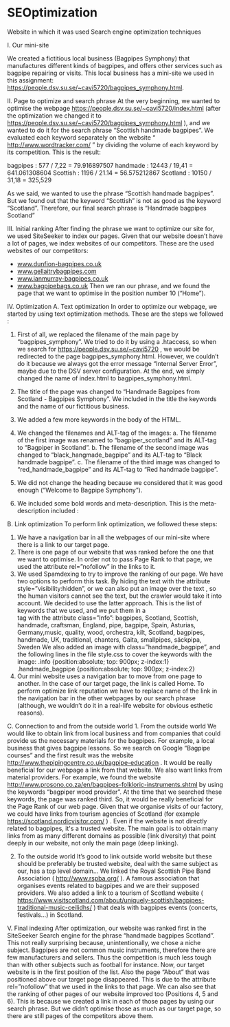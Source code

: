 # SEOptimization
Website in which it was used Search engine optimization techniques

I. Our mini-site

We created a fictitious local business (Bagpipes Symphony) that manufactures different kinds of bagpipes, and offers other services such as bagpipe repairing or visits. This local business has a mini-site we used in this assignment: https://people.dsv.su.se/~cavi5720/bagpipes_symphony.html.

II. Page to optimize and search phrase
At the very beginning, we wanted to optimise the webpage https://people.dsv.su.se/~cavi5720/index.html  (after the optimization we changed it to https://people.dsv.su.se/~cavi5720/bagpipes_symphony.html ), and we wanted to do it for the search phrase “Scottish handmade bagpipes”. We evaluated each keyword separately on the website “ http://www.wordtracker.com/ ” by dividing the volume of each keyword by its competition. This is the result:

bagpipes  : 577 / 7,22 =  79.916897507 handmade  : 12443 / 19,41 =  641.061308604 Scottish  : 1196 / 21.14 =  56.575212867 Scotland  : 10150 / 31,18 =  325,529

As we said, we wanted to use the phrase “Scottish handmade bagpipes”. But we found out that the keyword “Scottish” is not as good as the keyword “Scotland”. Therefore, our final search phrase is “Handmade bagpipes Scotland”

III. Initial ranking
After finding the phrase we want to optimize our site for, we used SiteSeeker to index our pages. Given that our website doesn’t have a lot of pages, we index websites of our competitors. These are the used websites of our competitors:
- www.dunfion-bagpipes.co.uk
- www.gellaitrybagpipes.com
- www.ianmurray-bagpipes.co.uk
- www.bagpipebags.co.uk
Then we ran our phrase, and we found the page that we want to optimise in the position number 10 (“Home”).
        
IV. Optimization
A. Text optimization
In order to optimize our webpage, we started by using text optimization methods. These are the steps we followed :
1. First of all, we replaced the filename of the main page by “bagpipes_symphony”. We tried to do it by using a .htaccess, so when we search for  https://people.dsv.su.se/~cavi5720 , we would be redirected to the page bagpipes_symphony.html. However, we couldn’t do it because we always got the error message “Internal Server Error”, maybe due to the DSV server configuration. At the end, we simply changed the name of index.html to bagpipes_symphony.html.
2. The title of the page was changed to “Handmade Bagpipes from Scotland - Bagpipes Symphony”. We included in the title the keywords and the name of our fictitious business.
3. We added a few more keywords in the body of the HTML.
4. We changed the filenames and ALT-tag of the images:
a. The filename of the first image was renamed to “bagpiper_scotland” and its ALT-tag to
“Bagpiper in Scotland”.
b. The filename of the second image was changed to “black_hangmade_bagpipe” and its ALT-tag
to “Black handmade bagpipe”.
c. The filename of the third image was changed to “red_handmade_bagpipe” and its ALT-tag to
“Red handmade bagpipe”.
 
5. We did not change the heading because we considered that it was good enough (“Welcome to Bagpipe Symphony”).
6. We included some bold words and meta-description. This is the meta-description included :
<meta name="description" content="This is the website of Bagpipes Symphony. A handmade bagpipes company in Scotland since 1957">

B. Link optimization
To perform link optimization, we followed these steps:
1. We have a navigation bar in all the webpages of our mini-site where there is a link to our target page.
2. There is one page of our website that was ranked before the one that we want to optimise. In order not to pass Page Rank to that page, we used the attribute  rel=”nofollow” in the links to it.
3. We used Spamdexing to try to improve the ranking of our page. We have two options to perform this task. By hiding the text with the attribute  style=”visibility:hidden”, or we can also  put an image over the text , so the human visitors cannot see the text, but the crawler would take it into account. We decided to use the latter approach.
This is the list of keywords that we used, and we put them in a <div> tag with the attribute class=”Info”:  bagpipes, Scotland, Scottish, handmade, craftsman, England, pipe, bagpipe, Spain, Asturias, Germany,music,
quality, wood, orchestra, kilt, Scotland, bagpipes, handmade, UK, traditional, chanters, Gaita, smallpipes, säckpipa, Sweden We also added an image with  class=”handmade_bagpipe”, and the following lines in the file style.css to
cover the keywords with the image:
.info {position:absolute; top: 900px; z-index:1} .handmade_bagpipe {position:absolute; top: 900px; z-index:2}
4. Our mini website uses a navigation bar to move from one page to another. In the case of our target page, the link is called Home. To perform optimize link reputation we have to replace name of the link in the navigation bar in the other webpages by our search phrase (although, we wouldn’t do it in a real-life website for obvious esthetic reasons).

C. Connection to and from the outside world 1. From the outside world
We would like to obtain link from local business and from companies that could provide us the necessary materials for the bagpipes. For example, a local business that gives bagpipe lessons. So we search on Google “Bagpipe courses” and the first result was the website
http://www.thepipingcentre.co.uk/bagpipe-education . It would be really beneficial for our webpage a link from that website.
We also want links from material providers. For example, we found the website http://www.prosono.co.za/en/bagpipes-folkloric-instruments.shtml  by using the keywords “bagpiper wood provider”. At the time that we searched these keywords, the page was ranked third. So, it would be really beneficial for the Page Rank of our web page.
Given that we organise visits of our factory, we could have links from tourism agencies of Scotland (for example  https://scotland.nordicvisitor.com/  ) . Even if the website is not directly related to bagpipes, it's a trusted website.
The main goal is to obtain many links from as many different domains as possible (link diversity) that point deeply in our website, not only the main page (deep linking).

2. To the outside world
It’s good to link outside world website but these should be preferably be trusted website, deal with the same subject as our, has a top level domain...
We linked the Royal Scottish Pipe Band Association ( http://www.rspba.org/  ). A famous association that organises events related to bagpipes and we are their supposed providers.
We also added a link to a tourism of Scotland website ( https://www.visitscotland.com/about/uniquely-scottish/bagpipes-traditional-music-ceilidhs/  ) that deals with bagpipes events (concerts, festivals...) in Scotland.

V. Final indexing
After optimization, our website was ranked first in the SiteSeeker Search engine for the phrase “handmade bagpipes Scotland”. This not really surprising because, unintentionally, we chose a niche subject. Bagpipes are not common music instruments, therefore there are few manufacturers and sellers. Thus the competition is much less tough than with other subjects such as football for instance.
Now, our target website is in the first position of the list. Also the page “About” that was positioned above our target page disappeared. This is due to the attribute rel=”nofollow” that we used in the links to that page.
We can also see that the ranking of other pages of our website improved too (Positions 4, 5 and 6). This is because we created a link in each of those pages by using our search phrase. But we didn’t optimise those as much as our target page, so there are still pages of the competitors above them.
